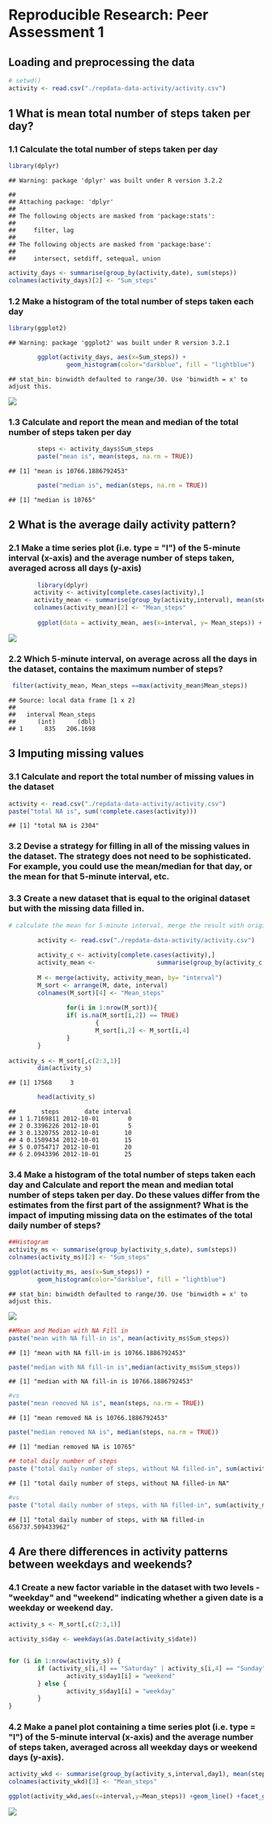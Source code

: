 # Reproducible Research: Peer Assessment 1


## Loading and preprocessing the data



```r
# setwd()
activity <- read.csv("./repdata-data-activity/activity.csv")
```

## 1 What is mean total number of steps taken per day?
### 1.1 Calculate the total number of steps taken per day


```r
library(dplyr)
```

```
## Warning: package 'dplyr' was built under R version 3.2.2
```

```
## 
## Attaching package: 'dplyr'
## 
## The following objects are masked from 'package:stats':
## 
##     filter, lag
## 
## The following objects are masked from 'package:base':
## 
##     intersect, setdiff, setequal, union
```

```r
activity_days <- summarise(group_by(activity,date), sum(steps))
colnames(activity_days)[2] <- "Sum_steps"
```

### 1.2 Make a histogram of the total number of steps taken each day


```r
library(ggplot2)        
```

```
## Warning: package 'ggplot2' was built under R version 3.2.1
```

```r
        ggplot(activity_days, aes(x=Sum_steps)) +
                geom_histogram(color="darkblue", fill = "lightblue")
```

```
## stat_bin: binwidth defaulted to range/30. Use 'binwidth = x' to adjust this.
```

![](PA1_template_files/figure-html/unnamed-chunk-3-1.png) 

### 1.3 Calculate and report the mean and median of the total number of steps taken per day


```r
        steps <- activity_days$Sum_steps
        paste("mean is", mean(steps, na.rm = TRUE))
```

```
## [1] "mean is 10766.1886792453"
```

```r
        paste("median is", median(steps, na.rm = TRUE))
```

```
## [1] "median is 10765"
```



## 2 What is the average daily activity pattern?
### 2.1 Make a time series plot (i.e. type = "l") of the 5-minute interval (x-axis) and the average number of steps taken, averaged across all days (y-axis)


```r
        library(dplyr)
       activity <- activity[complete.cases(activity),]
       activity_mean <- summarise(group_by(activity,interval), mean(steps))
       colnames(activity_mean)[2] <- "Mean_steps"
       
        ggplot(data = activity_mean, aes(x=interval, y= Mean_steps)) +                       geom_line(type="l") + geom_point()
```

![](PA1_template_files/figure-html/unnamed-chunk-5-1.png) 

### 2.2 Which 5-minute interval, on average across all the days in the dataset, contains the maximum number of steps?


```r
 filter(activity_mean, Mean_steps ==max(activity_mean$Mean_steps))
```

```
## Source: local data frame [1 x 2]
## 
##   interval Mean_steps
##      (int)      (dbl)
## 1      835   206.1698
```


## 3 Imputing missing values
### 3.1 Calculate and report the total number of missing values in the dataset


```r
activity <- read.csv("./repdata-data-activity/activity.csv")
paste("total NA is", sum(!complete.cases(activity)))
```

```
## [1] "total NA is 2304"
```

### 3.2 Devise a strategy for filling in all of the missing values in the dataset. The strategy does not need to be sophisticated. For example, you could use the mean/median for that day, or the mean for that 5-minute interval, etc.
### 3.3 Create a new dataset that is equal to the original dataset but with the missing data filled in.


```r
# calculate the mean for 5-minute interval, merge the result with original data, replace NA with the corresponding mean

        activity <- read.csv("./repdata-data-activity/activity.csv")        
        
        activity_c <- activity[complete.cases(activity),]
        activity_mean <-                 summarise(group_by(activity_c,interval),mean(steps))
  
        M <- merge(activity, activity_mean, by= "interval")
        M_sort <- arrange(M, date, interval)
        colnames(M_sort)[4] <- "Mean_steps"
        
                for(i in 1:nrow(M_sort)){
                if( is.na(M_sort[i,2]) == TRUE)
                        {
                        M_sort[i,2] <- M_sort[i,4]
                }
        } 
        
activity_s <- M_sort[,c(2:3,1)]
        dim(activity_s)
```

```
## [1] 17568     3
```

```r
        head(activity_s)
```

```
##       steps       date interval
## 1 1.7169811 2012-10-01        0
## 2 0.3396226 2012-10-01        5
## 3 0.1320755 2012-10-01       10
## 4 0.1509434 2012-10-01       15
## 5 0.0754717 2012-10-01       20
## 6 2.0943396 2012-10-01       25
```

### 3.4 Make a histogram of the total number of steps taken each day and Calculate and report the mean and median total number of steps taken per day. Do these values differ from the estimates from the first part of the assignment? What is the impact of imputing missing data on the estimates of the total daily number of steps?



```r
##Histogram
activity_ms <- summarise(group_by(activity_s,date), sum(steps))
colnames(activity_ms)[2] <- "Sum_steps"

ggplot(activity_ms, aes(x=Sum_steps)) +
        geom_histogram(color="darkblue", fill = "lightblue")
```

```
## stat_bin: binwidth defaulted to range/30. Use 'binwidth = x' to adjust this.
```

![](PA1_template_files/figure-html/unnamed-chunk-9-1.png) 

```r
##Mean and Median with NA Fill in
paste("mean with NA fill-in is", mean(activity_ms$Sum_steps))
```

```
## [1] "mean with NA fill-in is 10766.1886792453"
```

```r
paste("median with NA fill-in is",median(activity_ms$Sum_steps))
```

```
## [1] "median with NA fill-in is 10766.1886792453"
```

```r
#vs 
paste("mean removed NA is", mean(steps, na.rm = TRUE))
```

```
## [1] "mean removed NA is 10766.1886792453"
```

```r
paste("median removed NA is", median(steps, na.rm = TRUE))
```

```
## [1] "median removed NA is 10765"
```

```r
## total daily number of steps
paste ("total daily number of steps, without NA filled-in", sum(activity_days$Sum_steps))
```

```
## [1] "total daily number of steps, without NA filled-in NA"
```

```r
#vs
paste ("total daily number of steps, with NA filled-in", sum(activity_ms$Sum_steps))
```

```
## [1] "total daily number of steps, with NA filled-in 656737.509433962"
```


## 4 Are there differences in activity patterns between weekdays and weekends?
### 4.1 Create a new factor variable in the dataset with two levels - "weekday" and "weekend" indicating whether a given date is a weekday or weekend day.


```r
activity_s <- M_sort[,c(2:3,1)]

activity_s$day <- weekdays(as.Date(activity_s$date))


for (i in 1:nrow(activity_s)) {
        if (activity_s[i,4] == "Saturday" | activity_s[i,4] == "Sunday") {
                activity_s$day1[i] = "weekend"
        } else {
                activity_s$day1[i] = "weekday"
        }
}
```


### 4.2 Make a panel plot containing a time series plot (i.e. type = "l") of the 5-minute interval (x-axis) and the average number of steps taken, averaged across all weekday days or weekend days (y-axis).


```r
activity_wkd <- summarise(group_by(activity_s,interval,day1), mean(steps))
colnames(activity_wkd)[3] <- "Mean_steps"

ggplot(activity_wkd,aes(x=interval,y=Mean_steps)) +geom_line() +facet_grid(day1~.)
```

![](PA1_template_files/figure-html/unnamed-chunk-11-1.png) 


